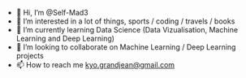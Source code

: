 - 👋 Hi, I’m @Self-Mad3
- 👀 I’m interested in a lot of things, sports / coding / travels / books 
- 🌱 I’m currently learning Data Science (Data Vizualisation, Machine Learning and Deep Learning)
- 💞️ I’m looking to collaborate on Machine Learning / Deep Learning projects 
- 📫 How to reach me kyo.grandjean@gmail.com 

<!---
Self-Mad3/Self-Mad3 is a ✨ special ✨ repository because its `README.md` (this file) appears on your GitHub profile.
You can click the Preview link to take a look at your changes.
--->
